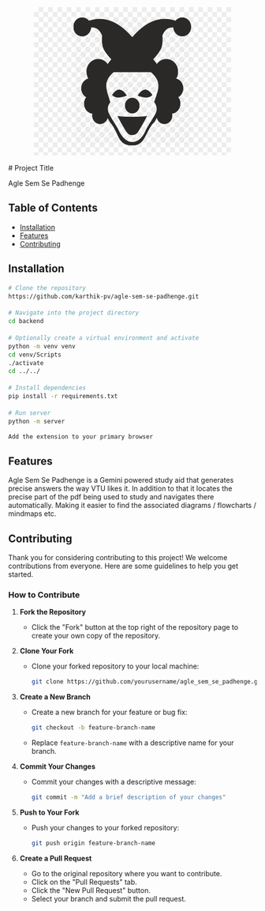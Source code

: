 <p align="center">  
  <img src="extension/joker.png" alt="Project Logo" height="300" width="400" />  
</p>  
# Project Title

Agle Sem Se Padhenge

## Table of Contents

- [Installation](#installation)
- [Features](#features)
- [Contributing](#contributing)

## Installation

```bash
# Clone the repository
https://github.com/karthik-pv/agle-sem-se-padhenge.git

# Navigate into the project directory
cd backend

# Optionally create a virtual environment and activate
python -m venv venv
cd venv/Scripts
./activate
cd ../../

# Install dependencies
pip install -r requirements.txt

# Run server
python -m server
```

```bash
Add the extension to your primary browser
```

## Features

Agle Sem Se Padhenge is a Gemini powered study aid that generates precise answers the way VTU likes it. In addition to that it locates the precise part of the pdf being used to study and navigates there automatically. Making it easier to find the associated diagrams / flowcharts / mindmaps etc.

## Contributing

Thank you for considering contributing to this project! We welcome contributions from everyone. Here are some guidelines to help you get started.

### How to Contribute

1. **Fork the Repository**

   - Click the "Fork" button at the top right of the repository page to create your own copy of the repository.

2. **Clone Your Fork**

   - Clone your forked repository to your local machine:
     ```bash
     git clone https://github.com/yourusername/agle_sem_se_padhenge.git
     ```

3. **Create a New Branch**
   - Create a new branch for your feature or bug fix:
     ```bash
     git checkout -b feature-branch-name
     ```
   - Replace `feature-branch-name` with a descriptive name for your branch.
4. **Commit Your Changes**

   - Commit your changes with a descriptive message:
     ```bash
     git commit -m "Add a brief description of your changes"
     ```

5. **Push to Your Fork**

   - Push your changes to your forked repository:
     ```bash
     git push origin feature-branch-name
     ```

6. **Create a Pull Request**
   - Go to the original repository where you want to contribute.
   - Click on the "Pull Requests" tab.
   - Click the "New Pull Request" button.
   - Select your branch and submit the pull request.
